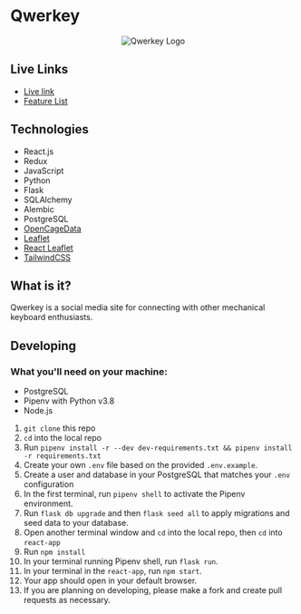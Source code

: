 # Qwerkey

<p align="center">
    <img src="https://raw.githubusercontent.com/wiki/Lazytangent/Qwerkey/logo.png" alt="Qwerkey Logo" />
</p>

## Live Links

* [Live link](https://qwerkey.herokuapp.com)
* [Feature List](https://github.com/Lazytangent/Qwerkey/wiki/MVP-Features-List)

## Technologies

* React.js
* Redux
* JavaScript
* Python
* Flask
* SQLAlchemy
* Alembic
* PostgreSQL
* [OpenCageData](https://opencagedata.com)
* [Leaflet](https://leafletjs.com)
* [React Leaflet](https://react-leaflet.js.org)
* [TailwindCSS](https://tailwindcss.com)

## What is it?

Qwerkey is a social media site for connecting with other mechanical keyboard enthusiasts.

## Developing

### What you'll need on your machine:

* PostgreSQL
* Pipenv with Python v3.8
* Node.js

1. `git clone` this repo
2. `cd` into the local repo
3. Run `pipenv install -r --dev dev-requirements.txt && pipenv install -r requirements.txt`
4. Create your own `.env` file based on the provided `.env.example`.
5. Create a user and database in your PostgreSQL that matches your `.env` configuration
6. In the first terminal, run `pipenv shell` to activate the Pipenv environment.
7. Run `flask db upgrade` and then `flask seed all` to apply migrations and seed data to your database.
8. Open another terminal window and `cd` into the local repo, then `cd` into `react-app`
9. Run `npm install`
10. In your terminal running Pipenv shell, run `flask run`.
11. In your terminal in the `react-app`, run `npm start`.
12. Your app should open in your default browser.
13. If you are planning on developing, please make a fork and create pull requests as necessary.
